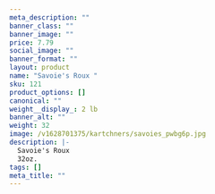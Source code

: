 ```yaml
---
meta_description: ""
banner_class: ""
banner_image: ""
price: 7.79
social_image: ""
banner_format: ""
layout: product
name: "Savoie's Roux "
sku: 121
product_options: []
canonical: ""
weight__display_: 2 lb
banner_alt: ""
weight: 32
image: /v1628701375/kartchners/savoies_pwbg6p.jpg
description: |-
  Savoie's Roux
  32oz. 
tags: []
meta_title: ""
---
```

